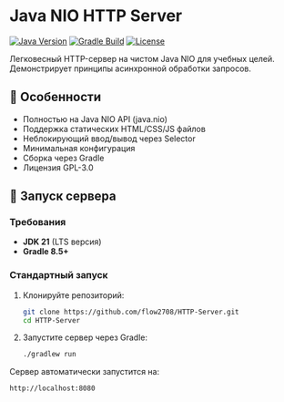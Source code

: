 # Java NIO HTTP Server

[![Java Version](https://img.shields.io/badge/Java-21%2B-blue)](https://openjdk.org/)
[![Gradle Build](https://img.shields.io/badge/Gradle-8.5%2B-green)](https://gradle.org/)
[![License](https://img.shields.io/badge/License-GPL--3.0-blue)](LICENSE)

Легковесный HTTP-сервер на чистом Java NIO для учебных целей. Демонстрирует принципы асинхронной обработки запросов.

## 📌 Особенности

- Полностью на Java NIO API (java.nio)
- Поддержка статических HTML/CSS/JS файлов
- Неблокирующий ввод/вывод через Selector
- Минимальная конфигурация
- Сборка через Gradle
- Лицензия GPL-3.0

## 🚀 Запуск сервера

### Требования
- **JDK 21** (LTS версия)
- **Gradle 8.5+**

### Стандартный запуск
1. Клонируйте репозиторий:
   ```bash
   git clone https://github.com/flow2708/HTTP-Server.git
   cd HTTP-Server
2. Запустите сервер через Gradle:
   ```bash
   ./gradlew run
Сервер автоматически запустится на:
   ```bash
   http://localhost:8080
